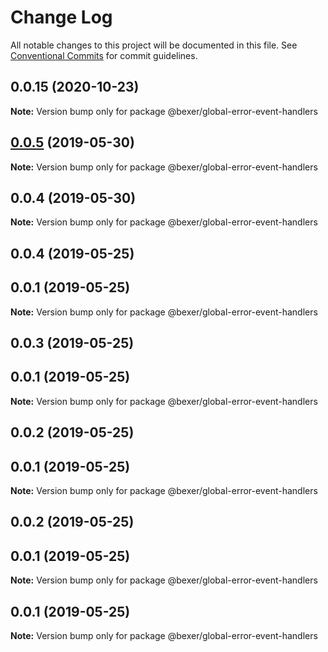 # Change Log

All notable changes to this project will be documented in this file.
See [Conventional Commits](https://conventionalcommits.org) for commit guidelines.

## 0.0.15 (2020-10-23)

**Note:** Version bump only for package @bexer/global-error-event-handlers





## [0.0.5](https://github.com/error-reporter/bexer/compare/@bexer/global-error-event-handlers@0.0.4...@bexer/global-error-event-handlers@0.0.5) (2019-05-30)

**Note:** Version bump only for package @bexer/global-error-event-handlers





## 0.0.4 (2019-05-30)

**Note:** Version bump only for package @bexer/global-error-event-handlers





## 0.0.4 (2019-05-25)



## 0.0.1 (2019-05-25)

**Note:** Version bump only for package @bexer/global-error-event-handlers





## 0.0.3 (2019-05-25)



## 0.0.1 (2019-05-25)

**Note:** Version bump only for package @bexer/global-error-event-handlers





## 0.0.2 (2019-05-25)



## 0.0.1 (2019-05-25)

**Note:** Version bump only for package @bexer/global-error-event-handlers





## 0.0.2 (2019-05-25)



## 0.0.1 (2019-05-25)

**Note:** Version bump only for package @bexer/global-error-event-handlers





## 0.0.1 (2019-05-25)

**Note:** Version bump only for package @bexer/global-error-event-handlers

